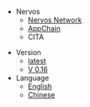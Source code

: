 <!-- the following part should be indentical to https://raw.githubusercontent.com/cryptape/Nervos-Docs/master/_navbar.md -->
* Nervos
  * [Nervos Network](https://cryptape.github.io/Nervos-Docs)
  * [AppChain](https://cryptape.github.io/Nervos-AppChain-Docs/)
  * CITA
<!-- the above part should be indentical to https://raw.githubusercontent.com/cryptape/Nervos-Docs/master/_navbar.md -->
* Version
  * [latest](en-US/latest/index.md)
  * [V 0.16](en-US/v0.16/index.md)
* Language
  * [English](en-US/latest/index.md)
  * [Chinese](zh-CN/latest/index.md)

  
